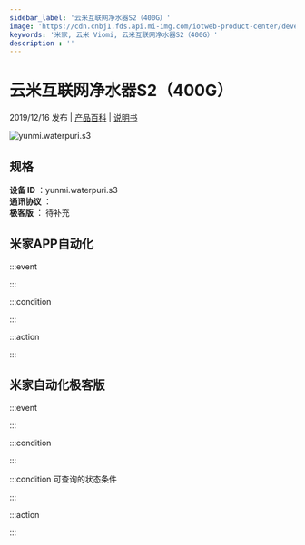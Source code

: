 ```yaml
---
sidebar_label: '云米互联网净水器S2（400G）'
image: 'https://cdn.cnbj1.fds.api.mi-img.com/iotweb-product-center/developer_1594102615130wnFzajje.png?GalaxyAccessKeyId=AKVGLQWBOVIRQ3XLEW&Expires=9223372036854775807&Signature=4q6J000HKP9kVJ96lvx6vQyGlfY='
keywords: '米家, 云米 Viomi, 云米互联网净水器S2（400G）'
description : ''
---
```

# 云米互联网净水器S2（400G）

2019/12/16 发布 | [产品百科](https://home.mi.com/webapp/content/baike/product/index.html?model=yunmi.waterpuri.s3/) | [说明书](https://home.mi.com/views/introduction.html?model=yunmi.waterpuri.s3&region=cn)

![yunmi.waterpuri.s3](https://cdn.cnbj1.fds.api.mi-img.com/iotweb-product-center/developer_1594102615130wnFzajje.png?GalaxyAccessKeyId=AKVGLQWBOVIRQ3XLEW&Expires=9223372036854775807&Signature=4q6J000HKP9kVJ96lvx6vQyGlfY=)

## 规格  
> 
**设备 ID** ：yunmi.waterpuri.s3  
**通讯协议** ：  
**极客版**  ： 待补充 


## 米家APP自动化  

:::event  

:::

:::condition  

:::

:::action   

:::

## 米家自动化极客版  

:::event  

:::

:::condition  

:::

:::condition 可查询的状态条件  

:::

:::action  

:::

        
